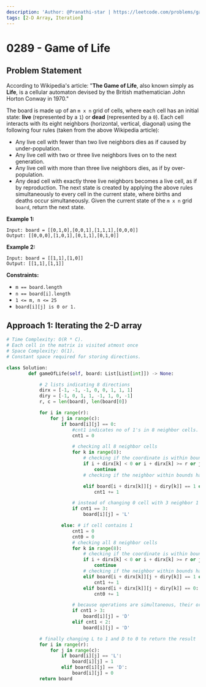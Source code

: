 ```yaml
---
description: 'Author: @Pranathi-star | https://leetcode.com/problems/game-of-life/'
tags: [2-D Array, Iteration]
---
```


# 0289 - Game of Life

## Problem Statement

According to Wikipedia's article: "**The Game of Life**, also known simply as **Life**, is a cellular automaton devised by the British mathematician John Horton Conway in 1970."

The board is made up of an `m x n` grid of cells, where each cell has an initial state: **live** (represented by a `1`) or **dead** (represented by a `0`). Each cell interacts with its eight neighbors (horizontal, vertical, diagonal) using the following four rules (taken from the above Wikipedia article):

- Any live cell with fewer than two live neighbors dies as if caused by under-population.
- Any live cell with two or three live neighbors lives on to the next generation.
- Any live cell with more than three live neighbors dies, as if by over-population.
- Any dead cell with exactly three live neighbors becomes a live cell, as if by reproduction.
The next state is created by applying the above rules simultaneously to every cell in the current state, where births and deaths occur simultaneously. Given the current state of the `m x n` grid `board`, return the next state.

**Example 1:**

```
Input: board = [[0,1,0],[0,0,1],[1,1,1],[0,0,0]]
Output: [[0,0,0],[1,0,1],[0,1,1],[0,1,0]]
```

**Example 2:**

```
Input: board = [[1,1],[1,0]]
Output: [[1,1],[1,1]]
```


**Constraints:**

- `m == board.length`
- `n == board[i].length`
- `1 <= m, n <= 25`
- `board[i][j] is 0 or 1.`

## Approach 1: Iterating the 2-D array

<Tabs>
<TabItem value="py" label="Python">
<SolutionAuthor name="@pranathi_kodich"/>

```py
# Time Complexity: O(R * C). 
# Each cell in the matrix is visited atmost once
# Space Complexity: O(1). 
# Constant space required for storing directions.

class Solution:
		def gameOfLife(self, board: List[List[int]]) -> None:

			# 2 lists indicating 8 directions
			dirx = [-1, -1, -1, 0, 0, 1, 1, 1]
			diry = [-1, 0, 1, 1, -1, 1, 0, -1]
			r, c = len(board), len(board[0])

			for i in range(r):
				for j in range(c):
					if board[i][j] == 0:
						#cnt1 indicates no of 1's in 8 neighbor cells. used to check condition 4
						cnt1 = 0

						# checking all 8 neighbor cells
						for k in range(8):
							# checking if the coordinate is within bounds. useful for boundry cells.
							if i + dirx[k] < 0 or i + dirx[k] >= r or j + diry[k] < 0 or j + diry[k] >= c:
								continue
							# checking if the neighbor within bounds has value 1. Since it is happening simultaneously, in a previous operation a cell initially alive may have been changed to Dead (indicated by D). that cell should be considered as 1 only.

							elif board[i + dirx[k]][j + diry[k]] == 1 or board[i + dirx[k]][j + diry[k]] == 'D':
								cnt1 += 1

						# instead of changing 0 cell with 3 neighbor 1's as 1 directly, we change it to L or live. because operations are simultaneous, their original state must be considered even though modification happened.
						if cnt1 == 3:
							board[i][j] = 'L'

					else: # if cell contains 1
						cnt1 = 0
						cnt0 = 0
						# checking all 8 neighbor cells
						for k in range(8):
							# checking if the coordinate is within bounds. useful for boundry cells.
							if i + dirx[k] < 0 or i + dirx[k] >= r or j + diry[k] < 0 or j + diry[k] >= c:
								continue
							# checking if the neighbor within bounds has value 1. Since it is happening simultaneously, in a previous operation a cell initially alive may have been changed to Dead (indicated by D). that cell should be considered as 1 only.
							elif board[i + dirx[k]][j + diry[k]] == 1 or board[i + dirx[k]][j + diry[k]] == 'D':
								cnt1 += 1
							elif board[i + dirx[k]][j + diry[k]] == 0:
								cnt0 += 1

						# because operations are simultaneous, their original state must be considered even though modification happened. hence to differentiate modified cells from original, using D for Dead 
						if cnt1 > 3:
							board[i][j] = 'D'
						elif cnt1 < 2:
							board[i][j] = 'D'

			# finally changing L to 1 and D to 0 to return the result
			for i in range(r):
				for j in range(c):
					if board[i][j] == 'L':
						board[i][j] = 1
					elif board[i][j] == 'D':
						board[i][j] = 0
			return board
                        
```

</TabItem>
</Tabs>
